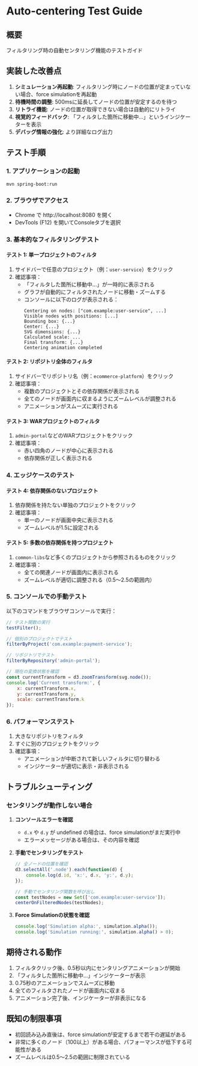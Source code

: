 # Auto-centering Test Guide

## 概要
フィルタリング時の自動センタリング機能のテストガイド

## 実装した改善点

1. **シミュレーション再起動**: フィルタリング時にノードの位置が定まっていない場合、force simulationを再起動
2. **待機時間の調整**: 500msに延長してノードの位置が安定するのを待つ
3. **リトライ機能**: ノードの位置が取得できない場合は自動的にリトライ
4. **視覚的フィードバック**: 「フィルタした箇所に移動中...」というインジケーターを表示
5. **デバッグ情報の強化**: より詳細なログ出力

## テスト手順

### 1. アプリケーションの起動
```bash
mvn spring-boot:run
```

### 2. ブラウザでアクセス
- Chrome で http://localhost:8080 を開く
- DevTools (F12) を開いてConsoleタブを選択

### 3. 基本的なフィルタリングテスト

#### テスト 1: 単一プロジェクトのフィルタ
1. サイドバーで任意のプロジェクト（例：`user-service`）をクリック
2. 確認事項：
   - 「フィルタした箇所に移動中...」が一時的に表示される
   - グラフが自動的にフィルタされたノードに移動・ズームする
   - コンソールに以下のログが表示される：
     ```
     Centering on nodes: ["com.example:user-service", ...]
     Visible nodes with positions: [...]
     Bounding box: {...}
     Center: {...}
     SVG dimensions: {...}
     Calculated scale: ...
     Final transform: {...}
     Centering animation completed
     ```

#### テスト 2: リポジトリ全体のフィルタ
1. サイドバーでリポジトリ名（例：`ecommerce-platform`）をクリック
2. 確認事項：
   - 複数のプロジェクトとその依存関係が表示される
   - 全てのノードが画面内に収まるようにズームレベルが調整される
   - アニメーションがスムーズに実行される

#### テスト 3: WARプロジェクトのフィルタ
1. `admin-portal`などのWARプロジェクトをクリック
2. 確認事項：
   - 赤い四角のノードが中心に表示される
   - 依存関係が正しく表示される

### 4. エッジケースのテスト

#### テスト 4: 依存関係のないプロジェクト
1. 依存関係を持たない単独のプロジェクトをクリック
2. 確認事項：
   - 単一のノードが画面中央に表示される
   - ズームレベルが1.5に設定される

#### テスト 5: 多数の依存関係を持つプロジェクト
1. `common-libs`など多くのプロジェクトから参照されるものをクリック
2. 確認事項：
   - 全ての関連ノードが画面内に表示される
   - ズームレベルが適切に調整される（0.5〜2.5の範囲内）

### 5. コンソールでの手動テスト

以下のコマンドをブラウザコンソールで実行：

```javascript
// テスト関数の実行
testFilter();

// 個別のプロジェクトでテスト
filterByProject('com.example:payment-service');

// リポジトリでテスト
filterByRepository('admin-portal');

// 現在の変換状態を確認
const currentTransform = d3.zoomTransform(svg.node());
console.log('Current transform:', {
    x: currentTransform.x,
    y: currentTransform.y,
    scale: currentTransform.k
});
```

### 6. パフォーマンステスト

1. 大きなリポジトリをフィルタ
2. すぐに別のプロジェクトをクリック
3. 確認事項：
   - アニメーションが中断されて新しいフィルタに切り替わる
   - インジケーターが適切に表示・非表示される

## トラブルシューティング

### センタリングが動作しない場合

1. **コンソールエラーを確認**
   - `d.x` や `d.y` が undefined の場合は、force simulationがまだ実行中
   - エラーメッセージがある場合は、その内容を確認

2. **手動でセンタリングをテスト**
   ```javascript
   // 全ノードの位置を確認
   d3.selectAll('.node').each(function(d) {
       console.log(d.id, 'x:', d.x, 'y:', d.y);
   });
   
   // 手動でセンタリング関数を呼び出し
   const testNodes = new Set(['com.example:user-service']);
   centerOnFilteredNodes(testNodes);
   ```

3. **Force Simulationの状態を確認**
   ```javascript
   console.log('Simulation alpha:', simulation.alpha());
   console.log('Simulation running:', simulation.alpha() > 0);
   ```

## 期待される動作

1. フィルタクリック後、0.5秒以内にセンタリングアニメーションが開始
2. 「フィルタした箇所に移動中...」インジケーターが表示
3. 0.75秒のアニメーションでスムーズに移動
4. 全てのフィルタされたノードが画面内に収まる
5. アニメーション完了後、インジケーターが非表示になる

## 既知の制限事項

- 初回読み込み直後は、force simulationが安定するまで若干の遅延がある
- 非常に多くのノード（100以上）がある場合、パフォーマンスが低下する可能性がある
- ズームレベルは0.5〜2.5の範囲に制限されている